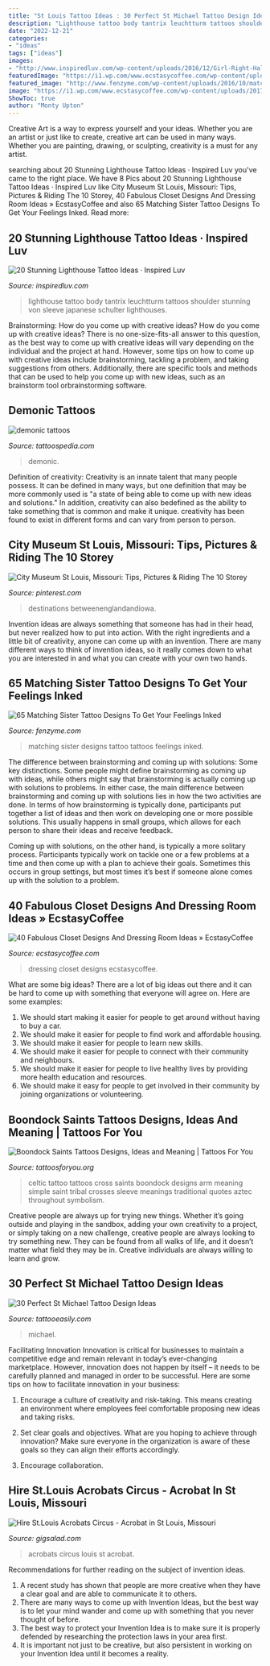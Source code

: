 ```yaml
---
title: "St Louis Tattoo Ideas : 30 Perfect St Michael Tattoo Design Ideas"
description: "Lighthouse tattoo body tantrix leuchtturm tattoos shoulder stunning von sleeve japanese schulter lighthouses"
date: "2022-12-21"
categories:
- "ideas"
tags: ["ideas"]
images:
- "http://www.inspiredluv.com/wp-content/uploads/2016/12/Girl-Right-Half-Sleeve-Lighthouse-Tattoo.jpg"
featuredImage: "https://i1.wp.com/www.ecstasycoffee.com/wp-content/uploads/2017/02/Dressing-Room-Design-Ideas50.jpg?resize=718%2C740"
featured_image: "http://www.fenzyme.com/wp-content/uploads/2016/10/matching-sister-tattoos-designs00010.jpg"
image: "https://i1.wp.com/www.ecstasycoffee.com/wp-content/uploads/2017/02/Dressing-Room-Design-Ideas50.jpg?resize=718%2C740"
ShowToc: true
author: "Monty Upton"
---
```



Creative Art is a way to express yourself and your ideas. Whether you are an artist or just like to create, creative art can be used in many ways. Whether you are painting, drawing, or sculpting, creativity is a must for any artist.

	

		
searching about 20 Stunning Lighthouse Tattoo Ideas · Inspired Luv you've came to the right place. We have 8 Pics about 20 Stunning Lighthouse Tattoo Ideas · Inspired Luv like City Museum St Louis, Missouri: Tips, Pictures &amp; Riding The 10 Storey, 40 Fabulous Closet Designs And Dressing Room Ideas » EcstasyCoffee and also 65 Matching Sister Tattoo Designs To Get Your Feelings Inked. Read more:
		
    
## 20 Stunning Lighthouse Tattoo Ideas · Inspired Luv

<img loading=lazy src="http://www.inspiredluv.com/wp-content/uploads/2016/12/Girl-Right-Half-Sleeve-Lighthouse-Tattoo.jpg" onerror="this.onerror=null;this.src='https://tse1.mm.bing.net/th?id=OIP.5GH1i90QSX_A4-km96wA7gHaLH&amp;pid=15.1';" alt="20 Stunning Lighthouse Tattoo Ideas · Inspired Luv">

_Source: inspiredluv.com_

>lighthouse tattoo body tantrix leuchtturm tattoos shoulder stunning von sleeve japanese schulter lighthouses. 

	

Brainstorming: How do you come up with creative ideas?
How do you come up with creative ideas?
There is no one-size-fits-all answer to this question, as the best way to come up with creative ideas will vary depending on the individual and the project at hand. However, some tips on how to come up with creative ideas include brainstorming, tackling a problem, and taking suggestions from others. Additionally, there are specific tools and methods that can be used to help you come up with new ideas, such as an brainstorm tool orbrainstorming software.

    
## Demonic Tattoos

<img loading=lazy src="http://tattoospedia.com/wp-content/uploads/2015/08/demonic-tattoos-08.jpg" onerror="this.onerror=null;this.src='https://tse3.mm.bing.net/th?id=OIP.4LNqL_wK4NkT4ppwYQPi4AHaHa&amp;pid=15.1';" alt="demonic tattoos">

_Source: tattoospedia.com_

>demonic. 

	

Definition of creativity:
Creativity is an innate talent that many people possess. It can be defined in many ways, but one definition that may be more commonly used is "a state of being able to come up with new ideas and solutions." In addition, creativity can also bedefined as the ability to take something that is common and make it unique. creativity has been found to exist in different forms and can vary from person to person.

    
## City Museum St Louis, Missouri: Tips, Pictures &amp; Riding The 10 Storey

<img loading=lazy src="https://i.pinimg.com/736x/9a/b3/16/9ab3161920b916b7f7f08daa0fe4bc58.jpg" onerror="this.onerror=null;this.src='https://tse1.mm.bing.net/th?id=OIP.CaJXSkfFteeU4mcCZcEoKgHaLH&amp;pid=15.1';" alt="City Museum St Louis, Missouri: Tips, Pictures &amp; Riding The 10 Storey">

_Source: pinterest.com_

>destinations betweenenglandandiowa. 

	

Invention ideas are always something that someone has had in their head, but never realized how to put into action. With the right ingredients and a little bit of creativity, anyone can come up with an invention. There are many different ways to think of invention ideas, so it really comes down to what you are interested in and what you can create with your own two hands.

    
## 65 Matching Sister Tattoo Designs To Get Your Feelings Inked

<img loading=lazy src="http://www.fenzyme.com/wp-content/uploads/2016/10/matching-sister-tattoos-designs00010.jpg" onerror="this.onerror=null;this.src='https://tse1.mm.bing.net/th?id=OIP.sFCPTqPVh_Ftlsg4TBXuYwHaNh&amp;pid=15.1';" alt="65 Matching Sister Tattoo Designs To Get Your Feelings Inked">

_Source: fenzyme.com_

>matching sister designs tattoo tattoos feelings inked. 

	

The difference between brainstorming and coming up with solutions: Some key distinctions.
Some people might define brainstorming as coming up with ideas, while others might say that brainstorming is actually coming up with solutions to problems. In either case, the main difference between brainstorming and coming up with solutions lies in how the two activities are done.
In terms of how brainstorming is typically done, participants put together a list of ideas and then work on developing one or more possible solutions. This usually happens in small groups, which allows for each person to share their ideas and receive feedback.

Coming up with solutions, on the other hand, is typically a more solitary process. Participants typically work on tackle one or a few problems at a time and then come up with a plan to achieve their goals. Sometimes this occurs in group settings, but most times it’s best if someone alone comes up with the solution to a problem.

    
## 40 Fabulous Closet Designs And Dressing Room Ideas » EcstasyCoffee

<img loading=lazy src="https://i1.wp.com/www.ecstasycoffee.com/wp-content/uploads/2017/02/Dressing-Room-Design-Ideas50.jpg?resize=718%2C740" onerror="this.onerror=null;this.src='https://tse3.mm.bing.net/th?id=OIP.m9E6Eikoz7imglRRPG59qgHaHo&amp;pid=15.1';" alt="40 Fabulous Closet Designs And Dressing Room Ideas » EcstasyCoffee">

_Source: ecstasycoffee.com_

>dressing closet designs ecstasycoffee. 

	

What are some big ideas?
There are a lot of big ideas out there and it can be hard to come up with something that everyone will agree on. Here are some examples:
1. We should start making it easier for people to get around without having to buy a car.
2. We should make it easier for people to find work and affordable housing.
3. We should make it easier for people to learn new skills.
4. We should make it easier for people to connect with their community and neighbours.
5. We should make it easier for people to live healthy lives by providing more health education and resources.
6. We should make it easy for people to get involved in their community by joining organizations or volunteering.

    
## Boondock Saints Tattoos Designs, Ideas And Meaning | Tattoos For You

<img loading=lazy src="https://www.tattoosforyou.org/wp-content/uploads/2013/11/Boondock-Saints-Celtic-Cross-Tattoo.jpg" onerror="this.onerror=null;this.src='https://tse3.mm.bing.net/th?id=OIP.zQCLhyoGLTft-eqAus03TwHaJ4&amp;pid=15.1';" alt="Boondock Saints Tattoos Designs, Ideas and Meaning | Tattoos For You">

_Source: tattoosforyou.org_

>celtic tattoo tattoos cross saints boondock designs arm meaning simple saint tribal crosses sleeve meanings traditional quotes aztec throughout symbolism. 

	

Creative people are always up for trying new things. Whether it’s going outside and playing in the sandbox, adding your own creativity to a project, or simply taking on a new challenge, creative people are always looking to try something new. They can be found from all walks of life, and it doesn’t matter what field they may be in. Creative individuals are always willing to learn and grow.

    
## 30 Perfect St Michael Tattoo Design Ideas

<img loading=lazy src="http://www.tattooeasily.com/wp-content/uploads/2014/10/st-michael-tattoo-ideas.jpg" onerror="this.onerror=null;this.src='https://tse2.mm.bing.net/th?id=OIP.6TVLU4j0uyjACGNHm9kKRAHaKb&amp;pid=15.1';" alt="30 Perfect St Michael Tattoo Design Ideas">

_Source: tattooeasily.com_

>michael. 

	

Facilitating Innovation
Innovation is critical for businesses to maintain a competitive edge and remain relevant in today’s ever-changing marketplace. However, innovation does not happen by itself – it needs to be carefully planned and managed in order to be successful. Here are some tips on how to facilitate innovation in your business:
1. Encourage a culture of creativity and risk-taking. This means creating an environment where employees feel comfortable proposing new ideas and taking risks.

2. Set clear goals and objectives. What are you hoping to achieve through innovation? Make sure everyone in the organization is aware of these goals so they can align their efforts accordingly.

3. Encourage collaboration.

    
## Hire St.Louis Acrobats Circus - Acrobat In St Louis, Missouri

<img loading=lazy src="http://s3.amazonaws.com/gigsalad_media/s/stlouis_acrobats_circus_st_louis/4f5d6b1bd05e0.jpg" onerror="this.onerror=null;this.src='https://tse3.mm.bing.net/th?id=OIP.XQvnuTUfmGXA4fXTcMNiSAHaLK&amp;pid=15.1';" alt="Hire St.Louis Acrobats Circus - Acrobat in St Louis, Missouri">

_Source: gigsalad.com_

>acrobats circus louis st acrobat. 

	

Recommendations for further reading on the subject of invention ideas.
1. A recent study has shown that people are more creative when they have a clear goal and are able to communicate it to others.
2. There are many ways to come up with Invention Ideas, but the best way is to let your mind wander and come up with something that you never thought of before. 
3. The best way to protect your Invention Idea is to make sure it is properly defended by researching the protection laws in your area first. 
4. It is important not just to be creative, but also persistent in working on your Invention Idea until it becomes a reality.

